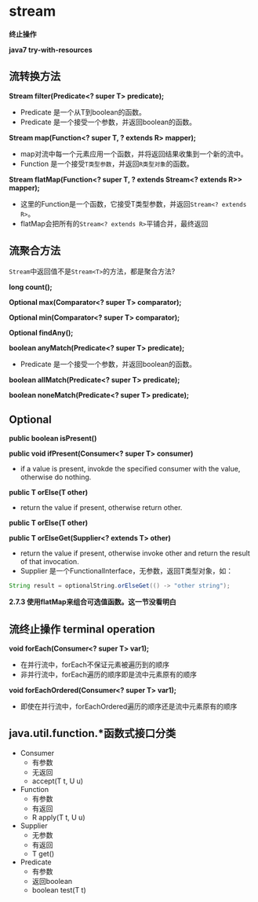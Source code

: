 # stream

**终止操作**

**java7 try-with-resources**

## 流转换方法

**Stream<T> filter(Predicate<? super T> predicate);**
- Predicate 是一个从T到boolean的函数。
- Predicate 是一个接受一个参数，并返回boolean的函数。

**<R> Stream<R> map(Function<? super T, ? extends R> mapper);**
- map对流中每一个元素应用一个函数，并将返回结果收集到一个新的流中。
- Function 是一个接受`T类型参数`，并返回`R类型对象`的函数。

**<R> Stream<R> flatMap(Function<? super T, ? extends Stream<? extends R>> mapper);**
- 这里的Function是一个函数，它接受T类型参数，并返回`Stream<? extends R>`。
- flatMap会把所有的`Stream<? extends R>`平铺合并，最终返回

## 流聚合方法

`Stream`中返回值不是`Stream<T>`的方法，都是聚合方法?

**long count();**

**Optional<T> max(Comparator<? super T> comparator);**

**Optional<T> min(Comparator<? super T> comparator);**

**Optional<T> findAny();**

**boolean anyMatch(Predicate<? super T> predicate);**
- Predicate 是一个接受一个参数，并返回boolean的函数。

**boolean allMatch(Predicate<? super T> predicate);**

**boolean noneMatch(Predicate<? super T> predicate);**

## Optional

**public boolean isPresent()**

**public void ifPresent(Consumer<? super T> consumer)**
- if a value is present, invokde the specified consumer with the value, 
  otherwise do nothing.

**public T orElse(T other)**
- return the value if present, otherwise return other.

**public T orElse(T other)**

**public T orElseGet(Supplier<? extends T> other)**
- return the value if present, otherwise invoke other and return
  the result of that invocation.
- Supplier 是一个FunctionalInterface，无参数，返回T类型对象，如：
```java
String result = optionalString.orElseGet(() -> "other string");
```
**2.7.3 使用flatMap来组合可选值函数。这一节没看明白**

## 流终止操作 terminal operation

**void forEach(Consumer<? super T> var1);**
- 在并行流中，forEach不保证元素被遍历到的顺序
- 非并行流中，forEach遍历的顺序即是流中元素原有的顺序

**void forEachOrdered(Consumer<? super T> var1);**
- 即使在并行流中，forEachOrdered遍历的顺序还是流中元素原有的顺序

## java.util.function.*函数式接口分类
- Consumer
    - 有参数
    - 无返回
    - accept(T t, U u)
- Function
    - 有参数
    - 有返回
    - R apply(T t, U u)
- Supplier
    - 无参数
    - 有返回
    - T get()
- Predicate
    - 有参数
    - 返回boolean
    - boolean test(T t)
